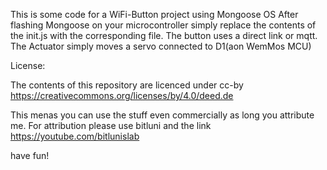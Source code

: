This is some code for a WiFi-Button project using Mongoose OS
After flashing Mongoose on your microcontroller simply
replace the contents of the init.js with the corresponding file.
The button uses a direct link or mqtt.
The Actuator simply moves a servo connected to D1(aon WemMos MCU)

License:

The contents of this repository are licenced under cc-by
https://creativecommons.org/licenses/by/4.0/deed.de

This menas you can use the stuff even commercially as long you attribute me.
For attribution please use bitluni and the link https://youtube.com/bitlunislab

have fun!